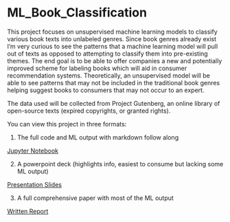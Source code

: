 # ML_Book_Classification
This project focuses on unsupervised machine learning models to classify various book texts into unlabeled genres. Since book genres already exist I’m very curious to see the patterns that a machine learning model will pull out of texts as opposed to attempting to classify them into pre-existing themes. The end goal is to be able to offer companies a new and potentially improved scheme for labeling books which will aid in consumer recommendation systems. Theoretically, an unsupervised model will be able to see patterns that may not be included in the traditional book genres helping suggest books to consumers that may not occur to an expert.

The data used will be collected from Project Gutenberg, an online library of open-source texts (expired copyrights, or granted rights).

You can view this project in three formats:

1. The full code and ML output with markdown follow along

[Jupyter Notebook](https://github.com/evamintz/ML_Book_Classification/blob/master/Unsup_Book_Classifier_Code.ipynb)

2. A powerpoint deck (highlights info, easiest to consume but lacking some ML output)

[Presentation Slides](https://github.com/evamintz/ML_Book_Classification/blob/master/Book%20Classification%20Slides.pdf)

3. A full comprehensive paper with most of the ML output

[Written Report](https://github.com/evamintz/ML_Book_Classification/blob/master/Book%20Classification%20Full%20Report.pdf)
